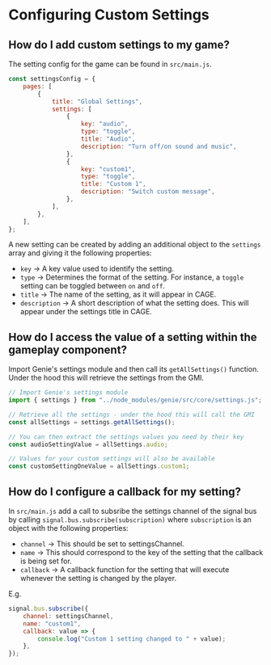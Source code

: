 # Configuring Custom Settings

## How do I add custom settings to my game?

The setting config for the game can be found in `src/main.js`.

```javascript
const settingsConfig = {
    pages: [
        {
            title: "Global Settings",
            settings: [
                {
                    key: "audio",
                    type: "toggle",
                    title: "Audio",
                    description: "Turn off/on sound and music",
                },
                {
                    key: "custom1",
                    type: "toggle",
                    title: "Custom 1",
                    description: "Switch custom message",
                },
            ],
        },
    ],
};
```

A new setting can be created by adding an additional object to the `settings` array and giving it the following properties: 
- `key` -> A key value used to identify the setting. 
- `type` -> Determines the format of the setting. For instance, a `toggle` setting can be toggled between `on` and `off`.
- `title` -> The name of the setting, as it will appear in CAGE.
- `description` -> A short description of what the setting does. This will appear under the settings title in CAGE.

## How do I access the value of a setting within the gameplay component?
Import Genie's settings module and then call its `getAllSettings()` function. Under the hood this will retrieve the settings from the GMI.

```javascript
// Import Genie's settings module
import { settings } from "../node_modules/genie/src/core/settings.js";

// Retrieve all the settings - under the hood this will call the GMI
const allSettings = settings.getAllSettings();

// You can then extract the settings values you need by their key
const audioSettingValue = allSettings.audio;

// Values for your custom settings will also be available
const customSettingOneValue = allSettings.custom1;
```

## How do I configure a callback for my setting?

In `src/main.js` add a call to subsribe the settings channel of the signal bus by calling `signal.bus.subscribe(subscription)` where `subscription` is an object with the following properties:
- `channel` -> This should be set to settingsChannel.  <!-- TODO: This shouldn't really be exposed in this case as all settings should use the settings channel  -->
- `name` -> This should correspond to the key of the setting that the callback is being set for.
- `callback` -> A callback function for the setting that will execute whenever the setting is changed by the player.

E.g.

```javascript
signal.bus.subscribe({
    channel: settingsChannel,
    name: "custom1",
    callback: value => {
        console.log("Custom 1 setting changed to " + value);
    },
});
```